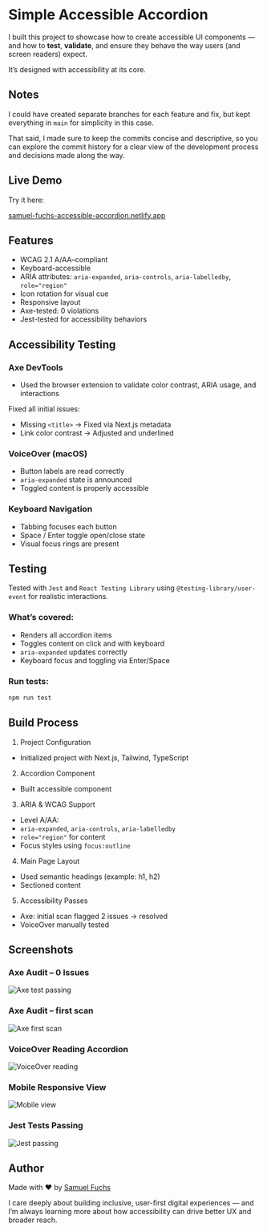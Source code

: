 # Simple Accessible Accordion

I built this project to showcase how to create accessible UI components — and how to **test**, **validate**, and ensure they behave the way users (and screen readers) expect.

It’s designed with accessibility at its core.

## Notes

I could have created separate branches for each feature and fix, but kept everything in `main` for simplicity in this case.

That said, I made sure to keep the commits concise and descriptive, so you can explore the commit history for a clear view of the development process and decisions made along the way.

## Live Demo

Try it here: 

[samuel-fuchs-accessible-accordion.netlify.app](https://samuel-fuchs-accessible-accordion.netlify.app/)

## Features

- WCAG 2.1 A/AA–compliant
- Keyboard-accessible
- ARIA attributes: `aria-expanded`, `aria-controls`, `aria-labelledby`, `role="region"`
- Icon rotation for visual cue
- Responsive layout
- Axe-tested: 0 violations
- Jest-tested for accessibility behaviors

## Accessibility Testing

### Axe DevTools
- Used the browser extension to validate color contrast, ARIA usage, and interactions

Fixed all initial issues:
- Missing `<title>` → Fixed via Next.js metadata
- Link color contrast → Adjusted and underlined

### VoiceOver (macOS)
- Button labels are read correctly
- `aria-expanded` state is announced
- Toggled content is properly accessible

### Keyboard Navigation
- Tabbing focuses each button
- Space / Enter toggle open/close state
- Visual focus rings are present

## Testing

Tested with `Jest` and `React Testing Library` using `@testing-library/user-event` for realistic interactions.

### What’s covered:

- Renders all accordion items
- Toggles content on click and with keyboard
- `aria-expanded` updates correctly
- Keyboard focus and toggling via Enter/Space

### Run tests:

```bash
npm run test
```

## Build Process

1. Project Configuration

- Initialized project with Next.js, Tailwind, TypeScript

2. Accordion Component

- Built accessible component

3. ARIA & WCAG Support

- Level A/AA:
- `aria-expanded`, `aria-controls`, `aria-labelledby`
- `role="region"` for content
- Focus styles using `focus:outline`

4. Main Page Layout

- Used semantic headings (example: h1, h2)
- Sectioned content

5. Accessibility Passes

- Axe: initial scan flagged 2 issues → resolved
- VoiceOver manually tested

## Screenshots

### Axe Audit – 0 Issues
![Axe test passing](./public/screenshots/axe/axe-initial-scan-pass-02.png)

### Axe Audit – first scan
![Axe first scan](./public/screenshots/axe/axe-initial-scan-pass-01.png)

### VoiceOver Reading Accordion
![VoiceOver reading](./public/screenshots/voiceover/voiceover-expanded-state.png)

### Mobile Responsive View
![Mobile view](./public/screenshots/mobile/mobile-view.png)

### Jest Tests Passing
![Jest passing](./public/screenshots/testing/jest-tests-passing.png)

## Author

Made with ❤️ by [Samuel Fuchs](https://github.com/samuelfuchs)

I care deeply about building inclusive, user-first digital experiences — and I’m always learning more about how accessibility can drive better UX and broader reach.